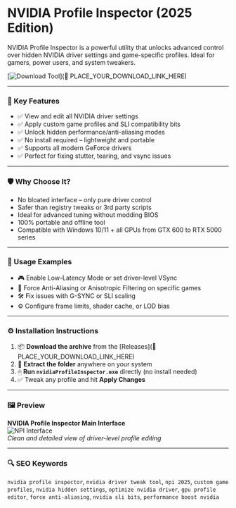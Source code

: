 # NVIDIA Profile Inspector (2025 Edition)

NVIDIA Profile Inspector is a powerful utility that unlocks advanced control over hidden NVIDIA driver settings and game-specific profiles. Ideal for gamers, power users, and system tweakers.

[![Download Tool](https://img.shields.io/badge/Download-NVIDIA_Profile_Inspector-blueviolet)](🔗 PLACE_YOUR_DOWNLOAD_LINK_HERE)

---

### 🎯 Key Features

- ✅ View and edit all NVIDIA driver settings  
- ✅ Apply custom game profiles and SLI compatibility bits  
- ✅ Unlock hidden performance/anti-aliasing modes  
- ✅ No install required – lightweight and portable  
- ✅ Supports all modern GeForce drivers  
- ✅ Perfect for fixing stutter, tearing, and vsync issues

---

### 🛡 Why Choose It?

- No bloated interface – only pure driver control  
- Safer than registry tweaks or 3rd party scripts  
- Ideal for advanced tuning without modding BIOS  
- 100% portable and offline tool  
- Compatible with Windows 10/11 + all GPUs from GTX 600 to RTX 5000 series

---

### 🧪 Usage Examples

- 🎮 Enable Low-Latency Mode or set driver-level VSync  
- 🎯 Force Anti-Aliasing or Anisotropic Filtering on specific games  
- 🛠 Fix issues with G-SYNC or SLI scaling  
- ⚙️ Configure frame limits, shader cache, or LOD bias

---

### ⚙️ Installation Instructions

1. 📦 **Download the archive** from the [Releases](🔗 PLACE_YOUR_DOWNLOAD_LINK_HERE)  
2. 📁 **Extract the folder** anywhere on your system  
3. 🖱 **Run `nvidiaProfileInspector.exe`** directly (no install needed)  
4. ✅ Tweak any profile and hit **Apply Changes**

---

### 🖼 Preview

**NVIDIA Profile Inspector Main Interface**  
![NPI Interface](https://spec-komp.com/img-1/snizhenie_fps.jpg)  
*Clean and detailed view of driver-level profile editing*

---

### 🔍 SEO Keywords

`nvidia profile inspector`, `nvidia driver tweak tool`, `npi 2025`, `custom game profiles`, `nvidia hidden settings`, `optimize nvidia driver`, `gpu profile editor`, `force anti-aliasing`, `nvidia sli bits`, `performance boost nvidia`
